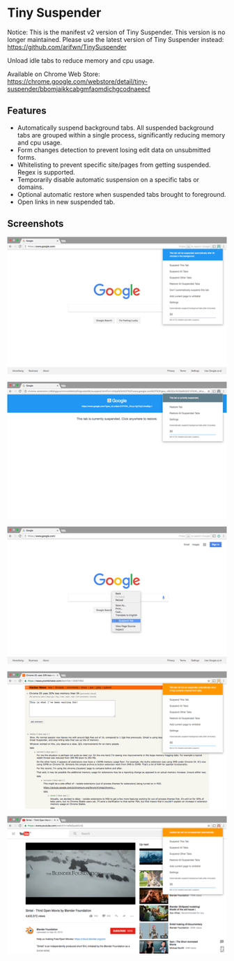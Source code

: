 # Tiny Suspender

Notice: This is the manifest v2 version of Tiny Suspender. This version is no longer maintained. Please use the latest version of Tiny Suspender instead: https://github.com/arifwn/TinySuspender

Unload idle tabs to reduce memory and cpu usage.

Available on Chrome Web Store: https://chrome.google.com/webstore/detail/tiny-suspender/bbomjaikkcabgmfaomdichgcodnaeecf


## Features

- Automatically suspend background tabs. All suspended background tabs are
  grouped within a single process, significantly reducing memory and cpu usage.
- Form changes detection to prevent losing edit data on unsubmitted forms.
- Whitelisting to prevent specific site/pages from getting suspended. Regex is supported.
- Temporarily disable automatic suspension on a specific tabs or domains.
- Optional automatic restore when suspended tabs brought to foreground.
- Open links in new suspended tab.


## Screenshots

![Main Menu](https://raw.githubusercontent.com/arifwn/TinySuspender-manifest-v2/master/store-assets/screenshot-1.png)

![Suspended Page](https://raw.githubusercontent.com/arifwn/TinySuspender-manifest-v2/master/store-assets/screenshot-2.png)

![Context Menu Integration](https://raw.githubusercontent.com/arifwn/TinySuspender-manifest-v2/master/store-assets/screenshot-3.png)

![Settings](https://raw.githubusercontent.com/arifwn/TinySuspender-manifest-v2/master/store-assets/screenshot-4.png)

![Form Detection](https://raw.githubusercontent.com/arifwn/TinySuspender-manifest-v2/master/store-assets/screenshot-5.png)
